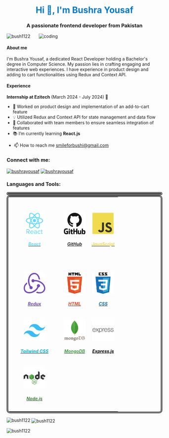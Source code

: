 <h1 align="center" style=" color: #007acc;">Hi 👋, I'm Bushra Yousaf</h1>
<h3 align="center">A passionate frontend developer from Pakistan</h3>
<img align="right" alt="coding" width="400" src="https://static.wixstatic.com/media/b313a9_89ebec0c5f384c65a9551f0c1ec18ca9~mv2.gif" >

<p align="left"> <img src="https://komarev.com/ghpvc/?username=bush1122&label=Profile%20views&color=0e75b6&style=flat" alt="bush1122" /> </p>

<h4>About me</h4>
<p>I'm Bushra Yousaf, a dedicated React Developer holding a Bachelor's degree in Computer Science. My passion lies in crafting engaging and interactive web experiences. I have experience in product design and adding to cart functionalities using Redux and Context API.</p>

<h4>Experience</h4>
<p><strong>Internship at Ezitech</strong> (March 2024 - July 2024) 🏢</p>
<ul style="padding-left: 20px;">
    <li>🚀 Worked on product design and implementation of an add-to-cart feature</li>
    <li>💡 Utilized Redux and Context API for state management and data flow</li>
    <li>🤝 Collaborated with team members to ensure seamless integration of features</li>
    <li>📚 I’m currently learning <strong>React.js</strong></li>
</ul>

- 📫 How to reach me <a href="mailto:smileforbushi@gmail.com">smileforbushi@gmail.com</a>

<h3 align="left">Connect with me:</h3>
<p align="left">
<a href="https://www.linkedin.com/in/bushra-yousaf-9b6675240" target="_blank"><img align="center" src="https://raw.githubusercontent.com/rahuldkjain/github-profile-readme-generator/master/src/images/icons/Social/linked-in-alt.svg" alt="bushrayousaf" height="30" width="40" /></a>
<a href="https://www.facebook.com/ahnhi.malik/" target="_blank"><img align="center" src="https://raw.githubusercontent.com/rahuldkjain/github-profile-readme-generator/master/src/images/icons/Social/facebook.svg" alt="bushrayousaf" height="30" width="40" /></a>
</p>

<h3 align="left">Languages and Tools:</h3>


<div style="text-align: center;" padding: 10px>
    <table style="border: 5px double #333; border-radius: 10px; box-shadow: 0 0 10px rgba(0, 0, 0, 0.1 ,padding: 10px); margin: 0 auto;">
  <table style="border: 5px double #333; border-radius: 10px; box-shadow: 0 0 10px rgba(0, 0, 0, 0.1); margin: 0 auto;">
    <tr>
      <td style="padding: 50px; text-align: center;">
        <a href="https://reactjs.org/" target="_blank">
          <img src="https://raw.githubusercontent.com/devicons/devicon/master/icons/react/react-original-wordmark.svg" alt="react" width="70" height="70"/>
          <h5 style="color: #61DAFB;">React</h5>
        </a>
      </td>
      <td style="padding: 10px; text-align: center;">
        <a href="https://github.com/" target="_blank">
          <img src="https://raw.githubusercontent.com/devicons/devicon/master/icons/github/github-original-wordmark.svg" alt="github" width="70" height="70"/>
          <h5 style="color: #333;">GitHub</h5>
        </a>
      </td>
      <td style="padding: 10px; text-align: center;">
        <a href="https://developer.mozilla.org/en-US/docs/Web/JavaScript" target="_blank">
          <img src="https://raw.githubusercontent.com/devicons/devicon/master/icons/javascript/javascript-original.svg" alt="javascript" width="70" height="70"/>
          <h5 style="color: #F0DB4F;">JavaScript</h5>
        </a>
      </td>
    </tr>
    <tr>
      <td style="padding: 10px; text-align: center;">
        <a href="https://redux.js.org/" target="_blank">
          <img src="https://raw.githubusercontent.com/devicons/devicon/master/icons/redux/redux-original.svg" alt="redux" width="70" height="70"/>
          <h5 style="color: #764ABC;">Redux</h5>
        </a>
      </td>
      <td style="padding: 10px; text-align: center;">
        <a href="https://developer.mozilla.org/en-US/docs/Web/HTML" target="_blank">
          <img src="https://raw.githubusercontent.com/devicons/devicon/master/icons/html5/html5-original-wordmark.svg" alt="html5" width="70" height="70"/>
          <h5 style="color: #E34C26;">HTML</h5>
        </a>
      </td>
      <td style="padding: 10px; text-align: center;">
        <a href="https://developer.mozilla.org/en-US/docs/Web/CSS" target="_blank">
          <img src="https://raw.githubusercontent.com/devicons/devicon/master/icons/css3/css3-original-wordmark.svg" alt="css3" width="70" height="70"/>
          <h5 style="color: #1572B6;">CSS</h5>
        </a>
      </td>
    </tr>
    <tr>
      <td style="padding: 10px; text-align: center;">
        <a href="https://tailwindcss.com/" target="_blank">
          <img src="https://raw.githubusercontent.com/devicons/devicon/master/icons/tailwindcss/tailwindcss-plain.svg" alt="tailwindcss" width="70" height="70"/>
          <h5 style="color: #06B6D4;">Tailwind CSS</h5>
        </a>
      </td>
      <td style="padding: 10px; text-align: center;">
        <a href="https://www.mongodb.com/" target="_blank">
          <img src="https://raw.githubusercontent.com/devicons/devicon/master/icons/mongodb/mongodb-original-wordmark.svg" alt="mongodb" width="70" height="70"/>
          <h5 style="color: #47A248;">MongoDB</h5>
        </a>
      </td>
      <td style="padding: 10px; text-align: center;">
        <a href="https://expressjs.com/" target="_blank">
          <img src="https://raw.githubusercontent.com/devicons/devicon/master/icons/express/express-original-wordmark.svg" alt="express" width="70" height="70"/>
          <h5 style="color: #000;">Express.js</h5>
        </a>
      </td>
    </tr>
    <tr>
      <td style="padding: 10px; text-align: center;">
        <a href="https://nodejs.org/" target="_blank">
          <img src="https://raw.githubusercontent.com/devicons/devicon/master/icons/nodejs/nodejs-original-wordmark.svg" alt="nodejs" width="70" height="70"/>
          <h5 style="color: #43853D;">Node.js</h5>
        </a>
      </td>
    </tr>
  </table>
</table>
</div>


<p><img align="left" src="https://github-readme-stats.vercel.app/api/top-langs?username=bush1122&show_icons=true&locale=en&layout=compact" alt="bush1122" /></p>

<p>&nbsp;<img align="center" src="https://github-readme-stats.vercel.app/api?username=bush1122&show_icons=true&locale=en" alt="bush1122" /></p>

<p><img align="center" src="https://github-readme-streak-stats.herokuapp.com/?user=bush1122&" alt="bush1122" /></p>

